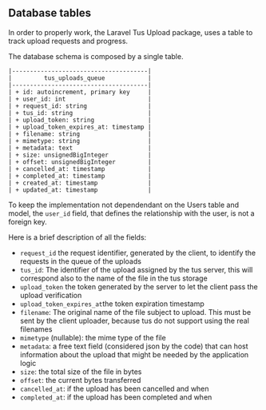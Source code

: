 ## Database tables

In order to properly work, the Laravel Tus Upload package, uses a table to track upload 
requests and progress.

The database schema is composed by a single table.

```
|--------------------------------------|
|         tus_uploads_queue            |
|--------------------------------------|
| + id: autoincrement, primary key     |
| + user_id: int                       |
| + request_id: string                 |
| + tus_id: string                     |
| + upload_token: string               |
| + upload_token_expires_at: timestamp |
| + filename: string                   |
| + mimetype: string                   |
| + metadata: text                     |
| + size: unsignedBigInteger           |
| + offset: unsignedBigInteger         |
| + cancelled_at: timestamp            |
| + completed_at: timestamp            |
| + created_at: timestamp              |
| + updated_at: timestamp              |
```

To keep the implementation not dependendant on the Users table and model, the `user_id` field, that defines the 
relationship with the user, is not a foreign key.

Here is a brief description of all the fields:

- `request_id` the request identifier, generated by the client, to identify the requests in the queue of the uploads
- `tus_id`: The identifier of the upload assigned by the tus server, this will correspond also to the name of 
   the file in the tus storage
- `upload_token` the token generated by the server to let the client pass the upload verification
- `upload_token_expires_at`the token expiration timestamp
- `filename`: The original name of the file subject to upload. This must be sent by the client uploader, because 
   tus do not support using the real filenames
- `mimetype` (nullable): the mime type of the file
- `metadata`: a free text field (considered json by the code) that can host information about the upload that might 
   be needed by the application logic
- `size`: the total size of the file in bytes
- `offset`: the current bytes transferred
- `cancelled_at`: if the upload has been cancelled and when
- `completed_at`: if the upload has been completed and when